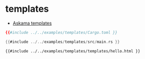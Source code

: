 # templates

* [Askama templates](https://crates.io/crates/askama)

```toml
{{#include ../../examples/templates/Cargo.toml }}
```

```rust
{{#include ../../examples/templates/src/main.rs }}
```

```html
{{#include ../../examples/templates/templates/hello.html }}
```


